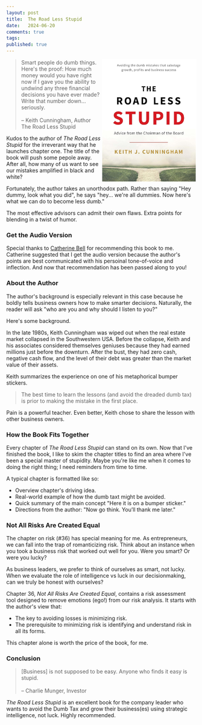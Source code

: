 ```yaml
---
layout: post
title:  The Road Less Stupid
date:   2024-06-20
comments: true
tags: 
published: true
---
```


<img src="/images/road_less_stupid_cover.jpg" align="right" width="250" padding="10" alt="The Road Less Stupid" title="The Road Less Stupid" /> 

>Smart people do dumb things. Here's the proof: How much money would you have right now if I gave you the ability to undwind any three financial decisions you have ever made? Write that number down... seriously.<br/>&nbsp;<br/>– Keith Cunningham, Author<br/>The Road Less Stupid

Kudos to the author of _The Road Less Stupid_ for the irreverant way that he launches chapter one. The title of the book will push some pepole away. After all, how many of us want to see our mistakes amplified in black and white?

Fortunately, the author takes an unorthodox path. Rather than saying "Hey dummy, look what you did", he says "hey... we're all dummies. Now here's what we can do to become less dumb."

The most effective advisors can admit their own flaws. Extra points for blending in a twist of humor.

<!--more-->

### Get the Audio Version

Special thanks to [Catherine Bell](https://www.linkedin.com/in/catherinebell-tig/) for recommending this book to me. Catherine suggested that I get the audio version because the author's points are best communicated with his persoinal tone-of-voice and inflection. And now that recommendation has been passed along to you!

### About the Author

The author's background is especially relevant in this case because he boldly tells business owners how to make smarter decisions. Naturally, the reader will ask "who are you and why should I listen to you?"

Here's some background.

In the late 1980s, Keith Cunningham was wiped out when the real estate market collapsed in the Southwestern USA. Before the collapse, Keith and his associates considered themselves geniuses because they had earned millions just before the downturn. After the bust, they had zero cash, negative cash flow, and the level of their debt was greater than the market value of their assets.

Keith summarizes the experience on one of his metaphorical bumper stickers. 

>The best time to learn the lessons (and avoid the dreaded dumb tax) is prior to making the mistake in the first place.

Pain is a powerful teacher. Even better, Keith chose to share the lesson with other business owners.

### How the Book Fits Together

Every chapter of _The Road Less Stupid_ can stand on its own. Now that I've finished the book, I like to skim the chapter titles to find an area where I've been a special master of stupidity. Maybe you're like me when it comes to doing the right thing; I need reminders from time to time.

A typical chapter is formatted like so:

* Overview chapter's driving idea. 
* Real-world example of how the dumb taxt might be avoided.
* Quick summary of the main concept "Here it is on a bumper sticker."
* Directions from the author: "Now go think. You’ll thank me later." 

### Not All Risks Are Created Equal

The chapter on risk (#36) has special meaning for me. As entrepreneurs, we can fall into the trap of romanticizing risk. Think about an instance when you took a business risk that worked out well for you. Were you smart? Or were you lucky?

As business leaders, we prefer to think of ourselves as smart, not lucky. When we evaluate the role of intelligence vs luck in our decisionmaking, can we truly be honest with ourselves?

Chapter 36, _Not All Risks Are Created Equal_, contains a risk assessment tool designed to remove emotions (ego!) from our risk analysis. It starts with the author's view that: 

* The key to avoiding losses is minimizing risk.
* The prerequisite to minimizing risk is identifying and understand risk in all its forms.

This chapter alone is worth the price of the book, for me.


### Conclusion

>[Business] is not supposed to be easy. Anyone who finds it easy is stupid.<br/>&nbsp;<br/>– Charlie Munger, Investor

_The Road Less Stupid_ is an excellent book for the company leader who wants to avoid the Dumb Tax and grow their business(es) using strategic intelligence, not luck. Highly recommended.